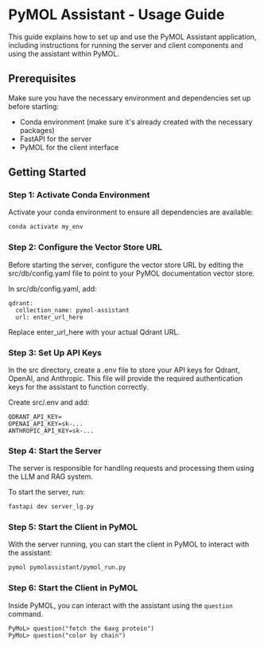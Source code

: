 # PyMOL Assistant - Usage Guide

This guide explains how to set up and use the PyMOL Assistant application, including instructions for running the server and client components and using the assistant within PyMOL.

## Prerequisites
Make sure you have the necessary environment and dependencies set up before starting:

- Conda environment (make sure it's already created with the necessary packages)
- FastAPI for the server
- PyMOL for the client interface

## Getting Started

### Step 1: Activate Conda Environment
Activate your conda environment to ensure all dependencies are available:

```bash
conda activate my_env
```

### Step 2: Configure the Vector Store URL
Before starting the server, configure the vector store URL by editing the src/db/config.yaml file to point to your PyMOL documentation vector store.

In src/db/config.yaml, add:
```
qdrant:
  collection_name: pymol-assistant
  url: enter_url_here
```
Replace enter_url_here with your actual Qdrant URL.

### Step 3: Set Up API Keys
In the src directory, create a .env file to store your API keys for Qdrant, OpenAI, and Anthropic. This file will provide the required authentication keys for the assistant to function correctly.

Create src/.env and add:

```
QDRANT_API_KEY=
OPENAI_API_KEY=sk-...
ANTHROPIC_API_KEY=sk-...
```

### Step 4: Start the Server
The server is responsible for handling requests and processing them using the LLM and RAG system.

To start the server, run:
```bash
fastapi dev server_lg.py
```

### Step 5: Start the Client in PyMOL
With the server running, you can start the client in PyMOL to interact with the assistant:
```bash
pymol pymolassistant/pymol_run.py
```

### Step 6: Start the Client in PyMOL
Inside PyMOL, you can interact with the assistant using the `question` command.

```PyMoL
PyMoL> question("fetch the 6axg protein")
PyMoL> question("color by chain")
```
